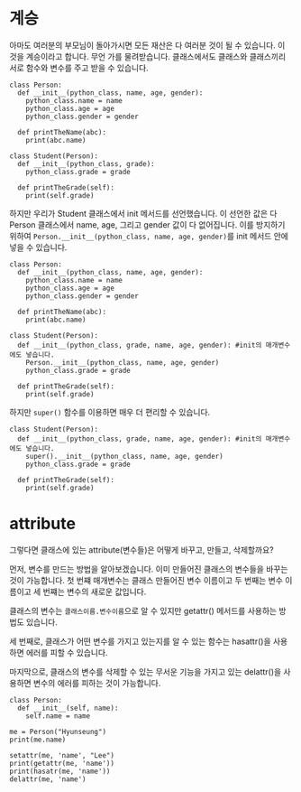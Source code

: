 
# 계승
아마도 여러분의 부모님이 돌아가시면 모든 재산은 다 여러분 것이 될 수 있습니다. 이 것을 계승이라고 합니다. 무언 가를 물려받습니다. 클래스에서도 클래스와 클래스끼리 서로 함수와 변수를 주고 받을 수 있습니다.

```
class Person:
  def __init__(python_class, name, age, gender):
    python_class.name = name
    python_class.age = age
    python_class.gender = gender

  def printTheName(abc):
    print(abc.name)

class Student(Person):
  def __init__(python_class, grade):
    python_class.grade = grade

  def printTheGrade(self):
    print(self.grade)
```

하지만 우리가 Student 클래스에서 init 메서드를 선언했습니다. 이 선언한 값은 다 Person 클래스에서 name, age, 그리고 gender 값이 다 없어집니다. 이를 방지하기 위하여 `Person.__init__(python_class, name, age, gender)`를 init 메서드 안에 넣을 수 있습니다.

```
class Person:
  def __init__(python_class, name, age, gender):
    python_class.name = name
    python_class.age = age
    python_class.gender = gender

  def printTheName(abc):
    print(abc.name)

class Student(Person):
  def __init__(python_class, grade, name, age, gender): #init의 매개변수에도 넣습니다.
    Person.__init__(python_class, name, age, gender)
    python_class.grade = grade

  def printTheGrade(self):
    print(self.grade)
```

하지만 `super()` 함수를 이용하면 매우 더 편리할 수 있습니다.

```
class Student(Person):
  def __init__(python_class, grade, name, age, gender): #init의 매개변수에도 넣습니다.
    super().__init__(python_class, name, age, gender)
    python_class.grade = grade

  def printTheGrade(self):
    print(self.grade)
```

# attribute
그렇다면 클래스에 있는 attribute(변수들)은 어떻게 바꾸고, 만들고, 삭제할까요?

먼저, 변수를 만드는 방법을 알아보겠습니다. 이미 만들어진 클래스의 변수들을 바꾸는 것이 가능합니다. 첫 번쨰 매개변수는 클래스 만들어진 변수 이름이고 두 번째는 변수 이름이고 세 번쨰는 변수의 새로운 값입니다.

클래스의 변수는 `클래스이름.변수이름`으로 알 수 있지만 getattr() 메서드를 사용하는 방법도 있습니다.

세 번째로, 클래스가 어떤 변수를 가지고 있는지를 알 수 있는 함수는 hasattr()을 사용하면 에러를 피할 수 있습니다.

마지막으로, 클래스의 변수를 삭제할 수 있는 무서운 기능을 가지고 있는 delattr()을 사용하면 변수의 에러를 피하는 것이 가능합니다.

```
class Person:
  def __init__(self, name):
    self.name = name

me = Person("Hyunseung")
print(me.name)

setattr(me, 'name', "Lee")
print(getattr(me, 'name'))
print(hasatr(me, 'name'))
delattr(me, 'name')
```
